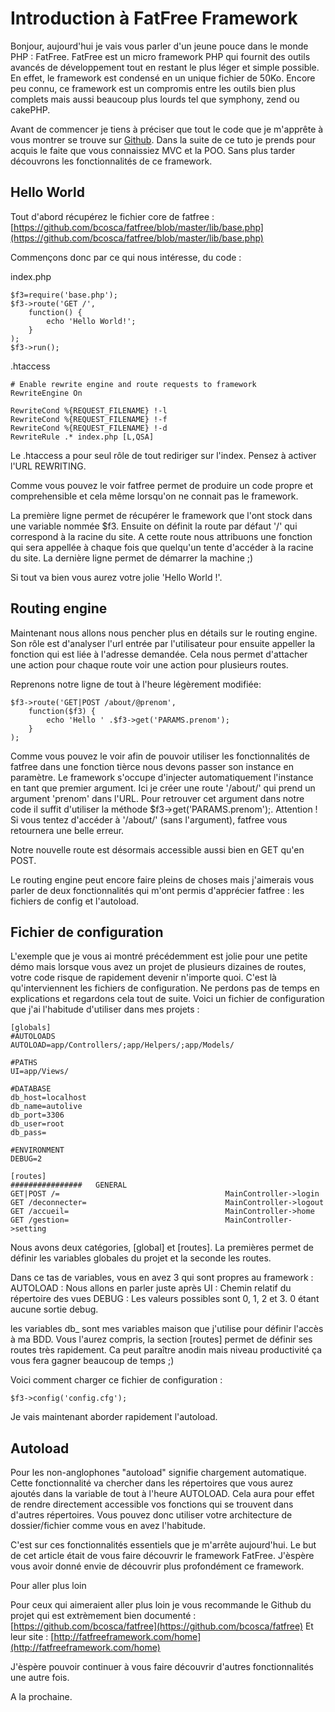 Introduction à FatFree Framework
=============

Bonjour, aujourd'hui je vais vous parler d'un jeune pouce dans le monde PHP : FatFree.
FatFree est un micro framework PHP qui fournit des outils avancés de développement tout en restant le plus léger et simple possible.
En effet, le framework est condensé en un unique fichier de 50Ko.
Encore peu connu, ce framework est un compromis entre les outils bien plus complets mais aussi beaucoup plus lourds tel que symphony,
zend ou cakePHP.

Avant de commencer je tiens à préciser que tout le code que je m'apprête à vous montrer se trouve sur [Github](http://github.com/AlexMili/fatfree-tuto.git). Dans la suite de ce tuto je prends pour acquis le faite que vous connaissiez MVC et la POO.
Sans plus tarder découvrons les fonctionnalités de ce framework.

Hello World
-------------

Tout d'abord récupérez le fichier core de fatfree : [https://github.com/bcosca/fatfree/blob/master/lib/base.php](https://github.com/bcosca/fatfree/blob/master/lib/base.php)

Commençons donc par ce qui nous intéresse, du code :

index.php
```
$f3=require('base.php');
$f3->route('GET /',
    function() {
        echo 'Hello World!';
    }
);
$f3->run();
```

.htaccess
```
# Enable rewrite engine and route requests to framework
RewriteEngine On

RewriteCond %{REQUEST_FILENAME} !-l
RewriteCond %{REQUEST_FILENAME} !-f
RewriteCond %{REQUEST_FILENAME} !-d
RewriteRule .* index.php [L,QSA]
```

Le .htaccess a pour seul rôle de tout rediriger sur l'index. Pensez à activer l'URL REWRITING.

Comme vous pouvez le voir fatfree permet de produire un code propre et comprehensible et cela même lorsqu'on ne connait pas le framework.

La première ligne permet de récupérer le framework que l'ont stock dans une variable nommée $f3.
Ensuite on définit la route par défaut '/' qui correspond à la racine du site. A cette route nous attribuons une fonction qui sera appellée à chaque fois que quelqu'un tente d'accéder à la racine du site.
La dernière ligne permet de démarrer la machine ;)

Si tout va bien vous aurez votre jolie 'Hello World !'.

Routing engine
-------------

Maintenant nous allons nous pencher plus en détails sur le routing engine. Son rôle est d'analyser l'url entrée par l'utilisateur pour ensuite appeller la fonction qui est liée à l'adresse demandée. Cela nous permet d'attacher une action pour chaque route voir une action pour plusieurs routes.

Reprenons notre ligne de tout à l'heure légèrement modifiée:

```
$f3->route('GET|POST /about/@prenom',
    function($f3) {
        echo 'Hello ' .$f3->get('PARAMS.prenom');
    }
);
```

Comme vous pouvez le voir afin de pouvoir utiliser les fonctionnalités de fatfree dans une fonction tièrce nous devons passer son instance en paramètre. Le framework s'occupe d'injecter automatiquement l'instance en tant que premier argument.
Ici je créer une route '/about/' qui prend un argument 'prenom' dans l'URL. Pour retrouver cet argument dans notre code il suffit d'utiliser la méthode $f3->get('PARAMS.prenom');. Attention ! Si vous tentez d'accéder à '/about/' (sans l'argument), fatfree vous retournera une belle erreur.

Notre nouvelle route est désormais accessible aussi bien en GET qu'en POST.

Le routing engine peut encore faire pleins de choses mais j'aimerais vous parler de deux fonctionnalités qui m'ont permis d'apprécier fatfree : les fichiers de config et l'autoload.

Fichier de configuration
-------------

L'exemple que je vous ai montré précédemment est jolie pour une petite démo mais lorsque vous avez un projet de plusieurs dizaines de routes, votre code risque de rapidement devenir n'importe quoi. C'est là qu'interviennent les fichiers de configuration.
Ne perdons pas de temps en explications et regardons cela tout de suite. Voici un fichier de configuration que j'ai l'habitude d'utiliser dans mes projets :

```
[globals]
#AUTOLOADS
AUTOLOAD=app/Controllers/;app/Helpers/;app/Models/

#PATHS
UI=app/Views/

#DATABASE
db_host=localhost
db_name=autolive
db_port=3306
db_user=root
db_pass=

#ENVIRONMENT
DEBUG=2

[routes]
################   GENERAL
GET|POST /=										MainController->login
GET /deconnecter=								MainController->logout
GET /accueil=									MainController->home
GET /gestion=									MainController->setting
```

Nous avons deux catégories, [global] et [routes]. La premières permet de définir les variables globales du projet et la seconde les routes.

Dans ce tas de variables, vous en avez 3 qui sont propres au framework :
AUTOLOAD : Nous allons en parler juste après
UI : Chemin relatif du répertoire des vues
DEBUG : Les valeurs possibles sont 0, 1, 2 et 3. 0 étant aucune sortie debug.

les variables db_ sont mes variables maison que j'utilise pour définir l'accès à ma BDD.
Vous l'aurez compris, la section [routes] permet de définir ses routes très rapidement. Ca peut paraître anodin mais niveau productivité ça vous fera gagner beaucoup de temps ;)

Voici comment charger ce fichier de configuration :

```
$f3->config('config.cfg');
```

Je vais maintenant aborder rapidement l'autoload.

Autoload
-------------

Pour les non-anglophones "autoload" signifie chargement automatique. Cette fonctionnalité va chercher dans les répertoires que vous aurez ajoutés dans la variable de tout à l'heure AUTOLOAD. Cela aura pour effet de rendre directement accessible vos fonctions qui se trouvent dans d'autres répertoires. Vous pouvez donc utiliser votre architecture de dossier/fichier comme vous en avez l'habitude.

C'est sur ces fonctionnalités essentiels que je m'arrête aujourd'hui. Le but de cet article était de vous faire découvrir le framework FatFree. J'èspère vous avoir donné envie de découvrir plus profondément ce framework.

Pour aller plus loin

Pour ceux qui aimeraient aller plus loin je vous recommande le Github du projet qui est extrèmement bien documenté :
[https://github.com/bcosca/fatfree](https://github.com/bcosca/fatfree)
Et leur site :
[http://fatfreeframework.com/home](http://fatfreeframework.com/home)

J'èspère pouvoir continuer à vous faire découvrir d'autres fonctionnalités une autre fois.

A la prochaine.
